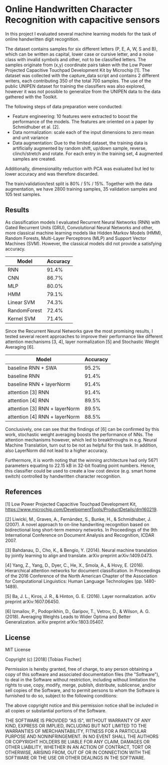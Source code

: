 # Online Handwritten Character Recognition with capacitive sensors

In this project I evaluated several machine learning models for the task of online handwritten digit recognition. 

The dataset contains samples for six different letters (P, E, A, W, S and B), which can be written as capital, lower case or cursive letter, and a noise class with invalid symbols and other, not to be classified letters.
The samples originate from (x,y) coordinate pairs taken with the Low Power Projected Capacitive Touchpad Development Kit by Microchip [1].
The dataset was collected with the capture_data script and contains 2 different writers, each contributing 350 of the total 700 samples.
The use of the public UNIPEN dataset for training the classifiers was also explored, however it was not possible to generalize from the UNIPEN data to the data gathered with the Toolkit.

The following steps of data preparation were conducted:
- Feature engineering: 10 features were extracted to boost the performance of the models. The features are oriented on a paper by Schmidhuber et al. [2].
- Data normalization: scale each of the input dimensions to zero mean and unit variance
- Data augmentation: Due to the limited dataset, the training data is artificially augmented by random shift, up/down sample, reverse, clinch/stretch and rotate. For each entry in the training set, 4 augmented samples are created.

Additionally, dimensionality reduction with PCA was evaluated but led to lower accuracy and was therefore discarded.

The train/validation/test split is 80% / 5% / 15%. Together with the data augmentation, we have 2800 training samples, 35 validation samples and 105 test samples.

Results
-
As classification models I evaluated Recurrent Neural Networks (RNN) with Gated Recurrent Units (GRU), Convolutional Neural Networks and other, more classical machine learning models like Hidden Markov Models (HMM), Random Forests, Multi-Layer Perceptrons (MLP) and Support Vector Machines (SVM). However, the classical models did not provide a satisfying accuracy.

Model | Accuracy
----- | --------
RNN | 91.4%
CNN | 86.7%
MLP | 80.0%
HMM | 79.1%
Linear SVM | 74.3%
RandomForest | 72.4%
Kernel SVM | 71.4%

Since the Recurrent Neural Networks gave the most promising results, I tested several recent approaches to improve their performance like different attention mechanisms [3, 4], layer normalization [5] and Stochastic Weight Averaging [6].

Model | Accuracy
----- | --------
baseline RNN + SWA | 95.2%
baseline RNN | 91.4%
baseline RNN + layerNorm | 91.4%
attention [3] RNN | 91.4%
attention [4] RNN | 89.5%
attention [3] RNN + layerNorm | 89.5%
attention [4] RNN + layerNorm | 88.5%

Conclusively, one can see that the findings of [6] can be confirmed by this work, stochastic weight averaging boosts the performance of NNs. The attention mechanisms however, which led to breakthroughs in e.g. Neural Machine Translation, turn out to be not as helpful for this task. In addition, also LayerNorm did not lead to a higher accuracy.

Furthermore, it is worth noting that the winning architecture had only 5671 parameters equating to 22.15 kB in 32-bit floating point numbers. Hence, this classifier could be used to create a low cost device (e.g. smart home switch) controlled by handwritten character recognition.


References
-
[1] Low Power Projected Capacitive Touchpad Development Kit, https://www.microchip.com/DevelopmentTools/ProductDetails/dm160219.

[2] Liwicki, M., Graves, A., Fernàndez, S., Bunke, H., & Schmidhuber, J. (2007). A novel approach to on-line handwriting recognition based on bidirectional long short-term memory networks. In Proceedings of the 9th International Conference on Document Analysis and Recognition, ICDAR 2007.

[3] Bahdanau, D., Cho, K., & Bengio, Y. (2014). Neural machine translation by jointly learning to align and translate. arXiv preprint arXiv:1409.0473.

[4] Yang, Z., Yang, D., Dyer, C., He, X., Smola, A., & Hovy, E. (2016). Hierarchical attention networks for document classification. In Proceedings of the 2016 Conference of the North American Chapter of the Association for Computational Linguistics: Human Language Technologies (pp. 1480-1489).

[5] Ba, J. L., Kiros, J. R., & Hinton, G. E. (2016). Layer normalization. arXiv preprint arXiv:1607.06450.

[6] Izmailov, P., Podoprikhin, D., Garipov, T., Vetrov, D., & Wilson, A. G. (2018). Averaging Weights Leads to Wider Optima and Better Generalization. arXiv preprint arXiv:1803.05407.

License
-
MIT License

Copyright (c) [2018] [Tobias Fischer]

Permission is hereby granted, free of charge, to any person obtaining a copy
of this software and associated documentation files (the "Software"), to deal
in the Software without restriction, including without limitation the rights
to use, copy, modify, merge, publish, distribute, sublicense, and/or sell
copies of the Software, and to permit persons to whom the Software is
furnished to do so, subject to the following conditions:

The above copyright notice and this permission notice shall be included in all
copies or substantial portions of the Software.

THE SOFTWARE IS PROVIDED "AS IS", WITHOUT WARRANTY OF ANY KIND, EXPRESS OR
IMPLIED, INCLUDING BUT NOT LIMITED TO THE WARRANTIES OF MERCHANTABILITY,
FITNESS FOR A PARTICULAR PURPOSE AND NONINFRINGEMENT. IN NO EVENT SHALL THE
AUTHORS OR COPYRIGHT HOLDERS BE LIABLE FOR ANY CLAIM, DAMAGES OR OTHER
LIABILITY, WHETHER IN AN ACTION OF CONTRACT, TORT OR OTHERWISE, ARISING FROM,
OUT OF OR IN CONNECTION WITH THE SOFTWARE OR THE USE OR OTHER DEALINGS IN THE
SOFTWARE.